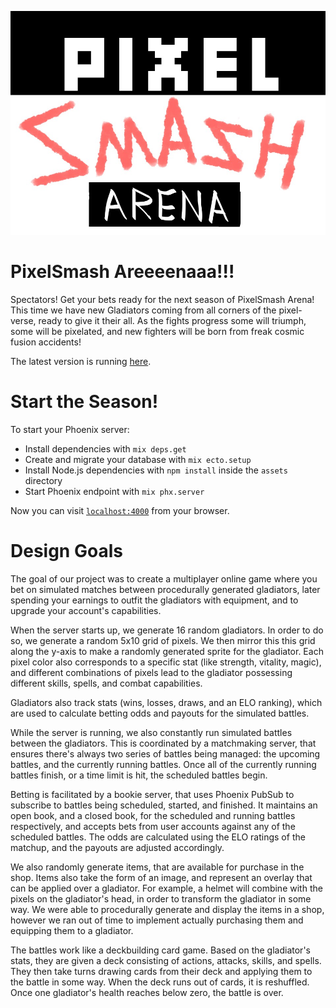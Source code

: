 ![](assets/static/images/logo.jpg)

# PixelSmash Areeeenaaa!!!

Spectators! Get your bets ready for the next season of PixelSmash Arena! This time we have new Gladiators coming from all corners of the pixel-verse, ready to give it their all. As the fights progress some will triumph, some will be pixelated, and new fighters will be born from freak cosmic fusion accidents!

The latest version is running [here](https://ruddy-rosy-mallard.gigalixirapp.com/).

# Start the Season!

To start your Phoenix server:

  * Install dependencies with `mix deps.get`
  * Create and migrate your database with `mix ecto.setup`
  * Install Node.js dependencies with `npm install` inside the `assets` directory
  * Start Phoenix endpoint with `mix phx.server`

Now you can visit [`localhost:4000`](http://localhost:4000) from your browser.

# Design Goals

The goal of our project was to create a multiplayer online game where you bet on simulated matches between procedurally generated gladiators, later spending your earnings to outfit the gladiators with equipment, and to upgrade your account's capabilities.

When the server starts up, we generate 16 random gladiators. In order to do so, we generate a random 5x10 grid of pixels. We then mirror this this grid along the y-axis to make a randomly generated sprite for the gladiator. Each pixel color also corresponds to a specific stat (like strength, vitality, magic), and different combinations of pixels
lead to the gladiator possessing different skills, spells, and combat capabilities.

Gladiators also track stats (wins, losses, draws, and an ELO ranking), which are used to calculate betting odds and payouts for the simulated battles.

While the server is running, we also constantly run simulated battles between the gladiators. This is coordinated by a matchmaking server, that ensures there's always two series of battles being managed: the upcoming battles, and the currently running battles. Once all of the currently running battles finish, or a time limit is hit, the scheduled battles begin.

Betting is facilitated by a bookie server, that uses Phoenix PubSub to subscribe to battles being scheduled, started, and finished. It maintains an open book, and a closed book, for the scheduled and running battles respectively, and accepts bets from user accounts against any of the scheduled battles. The odds are calculated using the ELO ratings of the matchup, and the payouts are adjusted accordingly.

We also randomly generate items, that are available for purchase in the shop. Items also take the form of an image, and represent an overlay that can be applied over a gladiator. For example, a helmet will combine with the pixels on the gladiator's head, in order to transform the gladiator in some way. We were able to procedurally generate and display the items in a shop, however we ran out of time to implement actually purchasing them and equipping them to a gladiator.

The battles work like a deckbuilding card game. Based on the gladiator's stats, they are given a deck consisting of actions, attacks, skills, and spells. They then take turns drawing cards from their deck and applying them to the battle in some way. When the deck runs out of cards, it is reshuffled. Once one gladiator's health reaches below zero, the battle is over.

